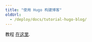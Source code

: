 ```yaml
---
title: "使用 Hugo 构建博客"
oldUrl:
  - /deploy/docs/tutorial-hugo-blog/
---
```


教程 [在这里](https://deno.com/blog/hugo-blog-with-deno-deploy).
